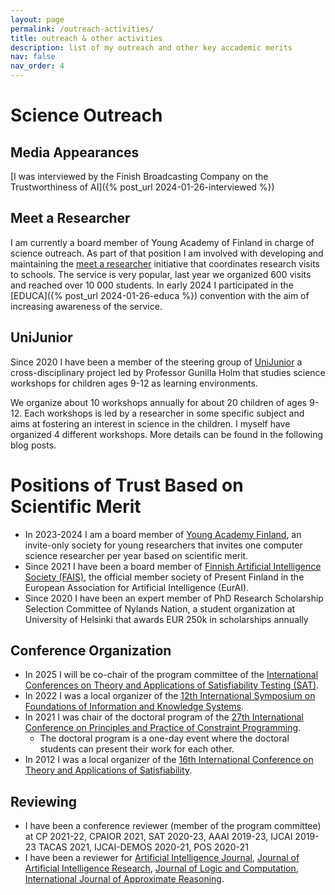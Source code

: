 ```yaml
---
layout: page
permalink: /outreach-activities/
title: outreach & other activities
description: list of my outreach and other key accademic merits
nav: false
nav_order: 4
---
```


# Science Outreach

## Media Appearances

[I was interviewed by the Finish Broadcasting Company on the Trustworthiness of AI]({% post_url 2024-01-26-interviewed %})

## Meet a Researcher

I am currently a board member of Young Academy of Finland in charge of science outreach. As part of that position I am involved with
developing and maintaining the [meet a researcher](https://nuortentiedeakatemia.fi/en/meet-a-researcher/) initiative that coordinates research visits
to schools. The service is very popular, last year we organized 600 visits and reached over 10 000 students.
In early 2024 I participated in the [EDUCA]({% post_url 2024-01-26-educa %}) convention with the aim of increasing awareness of the service.

## UniJunior

Since 2020 I have been a member of the steering group of [UniJunior](https://www.helsinki.fi/sv/vetenskapsfostran/barn-unga-och-familjer/unijunior)
a cross-disciplinary project led by Professor Gunilla Holm that studies science workshops for children ages 9-12 as learning environments.

We organize about 10 workshops annually for about 20 children of ages 9-12. Each workshops is led by a researcher in some specific subject
and aims at fostering an interest in science in the children. I myself have organized 4 different workshops. More details can be found in the following blog
posts.

# Positions of Trust Based on Scientific Merit

- In 2023-2024 I am a board member of [Young Academy Finland](https://nuortentiedeakatemia.fi/en/), an invite-only society for young researchers
  that invites one computer science researcher per year based on scientific merit.
- Since 2021 I have been a board member of [Finnish Artificial Intelligence Society (FAIS)](https://www.stes.fi/), the official member society of Present Finland in the European
  Association for Artificial Intelligence (EurAI).
- Since 2020 I have been an expert member of PhD Research Scholarship Selection Committee of Nylands Nation, a student organization at University of Helsinki that
  awards EUR 250k in scholarships annually

## Conference Organization

- In 2025 I will be co-chair of the program committee of the [International Conferences on Theory and Applications of Satisfiability Testing (SAT)](http://satisfiability.org/).
- In 2022 I was a local organizer of the [12th International Symposium on Foundations of Information and Knowledge Systems](https://foiks2022.github.io/).
- In 2021 I was chair of the doctoral program of the [27th International Conference on Principles and Practice of Constraint Programming](https://cp2021.a4cp.org/).
  - The doctoral program is a one-day event where the doctoral students can present their work for each other.
- In 2012 I was a local organizer of the [16th International Conference on Theory and Applications of Satisfiability](http://satisfiability.org/).

## Reviewing

- I have been a conference reviewer (member of the program committee) at CP 2021-22, CPAIOR 2021, SAT 2020-23, AAAI 2019-23,
  IJCAI 2019-23 TACAS 2021, IJCAI-DEMOS 2020-21, POS 2020-21
- I have been a reviewer for [Artificial Intelligence Journal](https://www.sciencedirect.com/journal/artificial-intelligence), [Journal of Artificial Intelligence Research](https://www.jair.org/index.php/jair), [Journal of Logic and Computation](https://academic.oup.com/logcom), [International Journal of Approximate Reasoning](https://www.sciencedirect.com/journal/international-journal-of-approximate-reasoning).
